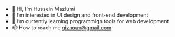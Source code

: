 - 👋 Hi, I’m Hussein Mazlumi
- 👀 I’m interested in UI design and front-end development
- 🌱 I’m currently learning programmign tools for web development
- 📫 How to reach me giznouv@gmail.com

<!---
GizNouv/GizNouv is a ✨ special ✨ repository because its `README.md` (this file) appears on your GitHub profile.
You can click the Preview link to take a look at your changes.
--->
